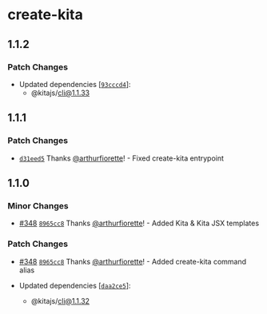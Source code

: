 # create-kita

## 1.1.2

### Patch Changes

- Updated dependencies [[`93cccd4`](https://github.com/kitajs/kitajs/commit/93cccd4a06602f1ea2377bde31fd2d415dbad384)]:
  - @kitajs/cli@1.1.33

## 1.1.1

### Patch Changes

- [`d31eed5`](https://github.com/kitajs/kitajs/commit/d31eed5a37e92c20d7135a795df45d583dc2a0b4) Thanks
  [@arthurfiorette](https://github.com/arthurfiorette)! - Fixed create-kita entrypoint

## 1.1.0

### Minor Changes

- [#348](https://github.com/kitajs/kitajs/pull/348)
  [`8965cc8`](https://github.com/kitajs/kitajs/commit/8965cc8f497ec7d59d83cfc321dba83116172e13) Thanks
  [@arthurfiorette](https://github.com/arthurfiorette)! - Added Kita & Kita JSX templates

### Patch Changes

- [#348](https://github.com/kitajs/kitajs/pull/348)
  [`8965cc8`](https://github.com/kitajs/kitajs/commit/8965cc8f497ec7d59d83cfc321dba83116172e13) Thanks
  [@arthurfiorette](https://github.com/arthurfiorette)! - Added create-kita command alias

- Updated dependencies [[`daa2ce5`](https://github.com/kitajs/kitajs/commit/daa2ce512a89278f893b5a41fec44b5893080ccd)]:
  - @kitajs/cli@1.1.32
